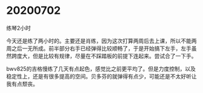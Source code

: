 # 20200702

练琴2小时

今天还是练了两小时的。主要还是肖练，因为这次打算两周后去上课，所以不能两周之后一无所成。前半部分右手已经弹得比较顺畅了，于是开始搞下左手，左手虽然跨度大，但是比较有规律，尽量在不踩踏板的前提下连起来。尝试合了一下手。

bwv825的吉格慢练了几天有点起色，感觉比之前更平均了。但是力度控制，以及稳定性上，还是有很多提高的空间。贝多芬的就弹得有点少，可能还是不太好听让我有点颓丧。
